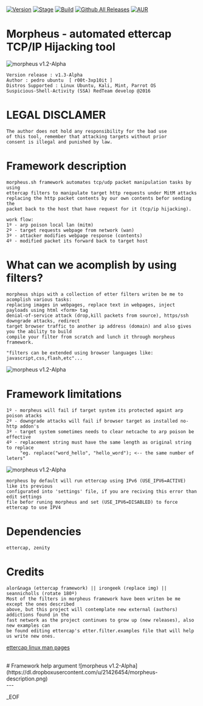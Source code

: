 [![Version](https://img.shields.io/badge/MORPHEUS-1.3-brightgreen.svg?maxAge=259200)]()
[![Stage](https://img.shields.io/badge/Release-developing-red.svg)]()
[![Build](https://img.shields.io/badge/Supported_OS-linux-orange.svg)]()
[![Github All Releases](https://img.shields.io/github/downloads/atom/atom/total.svg)]()
[![AUR](https://img.shields.io/aur/license/yaourt.svg)]()

# Morpheus - automated ettercap TCP/IP Hijacking tool
![morpheus v1.2-Alpha](https://dl.dropboxusercontent.com/u/21426454/morpheus-banner.png)

    Version release : v1.3-Alpha
    Author : pedro ubuntu  [ r00t-3xp10it ]
    Distros Supported : Linux Ubuntu, Kali, Mint, Parrot OS
    Suspicious-Shell-Activity (SSA) RedTeam develop @2016

# LEGAL DISCLAMER
    The author does not hold any responsibility for the bad use
    of this tool, remember that attacking targets without prior
    consent is illegal and punished by law.

# Framework description
    morpheus.sh framework automates tcp/udp packet manipulation tasks by using
    ettercap filters to manipulate target http requests under MitM attacks
    replacing the http packet contents by our own contents befor sending the
    packet back to the host that have request for it (tcp/ip hijacking).

    work flow:
    1º - arp poison local lan (mitm)
    2º - target requests webpage from network (wan)
    3º - attacker modifies webpage response (contents)
    4º - modified packet its forward back to target host

# What can we acomplish by using filters?
    morpheus ships with a collection of etter filters writen be me to acomplish various tasks:
    replacing images in webpages, replace text in webpages, inject payloads using html <form> tag
    denial-of-service attack (drop,kill packets from source), https/ssh downgrade attacks, redirect
    target browser traffic to another ip address (domain) and also gives you the ability to build
    compile your filter from scratch and lunch it through morpheus framework.

    "filters can be extended using browser languages like: javascript,css,flash,etc"...

![morpheus v1.2-Alpha](https://dl.dropboxusercontent.com/u/21426454/morpheus-css.png)

# Framework limitations
    1º - morpheus will fail if target system its protected againt arp poison atacks
    2º - downgrade attacks will fail if browser target as installed no-http addon's
    3º - target system sometimes needs to clear netcache to arp poison be effective
    4º - replacement string must have the same length as original string to replace
         "eg. replace("word_hello", "hello_word"); <-- the same number of leters"

![morpheus v1.2-Alpha](https://dl.dropboxusercontent.com/u/21426454/morpheus-error1.png)

    morpheus by default will run ettercap using IPv6 (USE_IPV6=ACTIVE) like its previous
    configurated into 'settings' file, if you are reciving this error than edit settings
    file befor runing morpheus and set (USE_IPV6=DISABLED) to force ettercap to use IPV4

# Dependencies
    ettercap, zenity

# Credits
    alor&naga (ettercap framework) || irongeek (replace img) || seannicholls (rotate 180º)
    Most of the filters in morpheus framework have been writen be me except the ones described
    above, but this project will contemplate new external (authors) addictions found in the
    fast network as the project continues to grow up (new releases), also new examples can
    be found editing ettercap's etter.filter.examples file that will help us write new ones.
[ettercap linux man pages](https://linux.die.net/man/8/ettercap)

<br />
# Framework help argument
![morpheus v1.2-Alpha](https://dl.dropboxusercontent.com/u/21426454/morpheus-description.png)


<br />
---


_EOF
